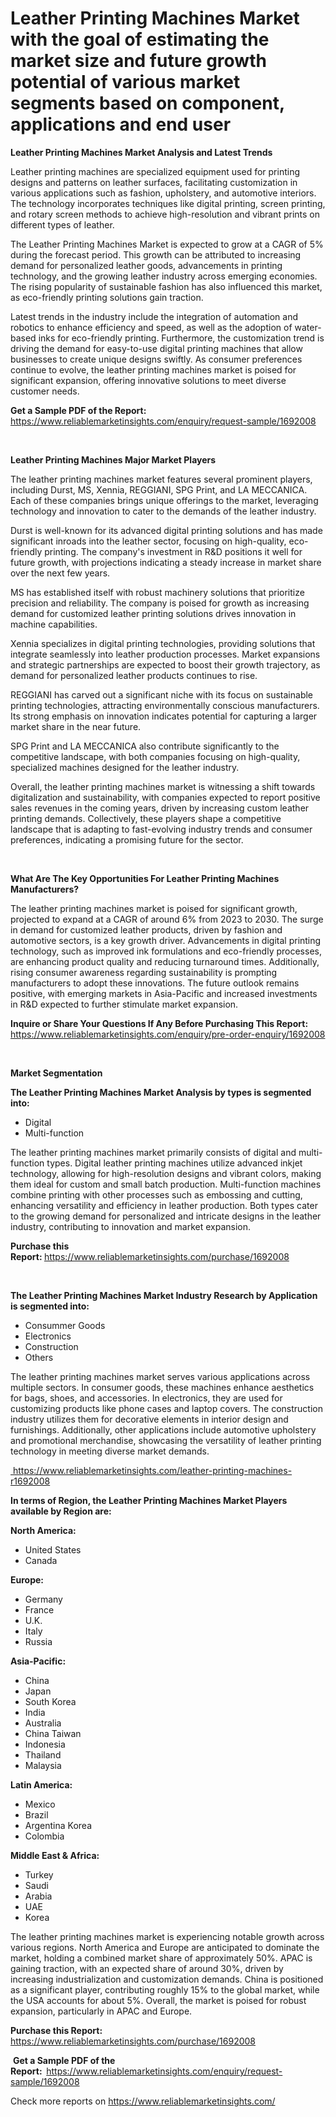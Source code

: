 <p><h1>Leather Printing Machines Market with the goal of estimating the market size and future growth potential of various market segments based on component, applications and end user</h1></p><p><strong>Leather Printing Machines Market Analysis and Latest Trends</strong></p>
<p><p>Leather printing machines are specialized equipment used for printing designs and patterns on leather surfaces, facilitating customization in various applications such as fashion, upholstery, and automotive interiors. The technology incorporates techniques like digital printing, screen printing, and rotary screen methods to achieve high-resolution and vibrant prints on different types of leather.</p><p>The Leather Printing Machines Market is expected to grow at a CAGR of 5% during the forecast period. This growth can be attributed to increasing demand for personalized leather goods, advancements in printing technology, and the growing leather industry across emerging economies. The rising popularity of sustainable fashion has also influenced this market, as eco-friendly printing solutions gain traction.</p><p>Latest trends in the industry include the integration of automation and robotics to enhance efficiency and speed, as well as the adoption of water-based inks for eco-friendly printing. Furthermore, the customization trend is driving the demand for easy-to-use digital printing machines that allow businesses to create unique designs swiftly. As consumer preferences continue to evolve, the leather printing machines market is poised for significant expansion, offering innovative solutions to meet diverse customer needs.</p></p>
<p><strong>Get a Sample PDF of the Report:&nbsp;</strong> <a href="https://www.reliablemarketinsights.com/enquiry/request-sample/1692008?utm_campaign=3214&utm_medium=2&utm_source=Github&utm_content=ia&utm_term=10042025&utm_id=leather-printing-machines">https://www.reliablemarketinsights.com/enquiry/request-sample/1692008</a></p>
<p>&nbsp;</p>
<p><strong>Leather Printing Machines Major Market Players</strong></p>
<p><p>The leather printing machines market features several prominent players, including Durst, MS, Xennia, REGGIANI, SPG Print, and LA MECCANICA. Each of these companies brings unique offerings to the market, leveraging technology and innovation to cater to the demands of the leather industry.</p><p>Durst is well-known for its advanced digital printing solutions and has made significant inroads into the leather sector, focusing on high-quality, eco-friendly printing. The company's investment in R&D positions it well for future growth, with projections indicating a steady increase in market share over the next few years. </p><p>MS has established itself with robust machinery solutions that prioritize precision and reliability. The company is poised for growth as increasing demand for customized leather printing solutions drives innovation in machine capabilities. </p><p>Xennia specializes in digital printing technologies, providing solutions that integrate seamlessly into leather production processes. Market expansions and strategic partnerships are expected to boost their growth trajectory, as demand for personalized leather products continues to rise.</p><p>REGGIANI has carved out a significant niche with its focus on sustainable printing technologies, attracting environmentally conscious manufacturers. Its strong emphasis on innovation indicates potential for capturing a larger market share in the near future.</p><p>SPG Print and LA MECCANICA also contribute significantly to the competitive landscape, with both companies focusing on high-quality, specialized machines designed for the leather industry.</p><p>Overall, the leather printing machines market is witnessing a shift towards digitalization and sustainability, with companies expected to report positive sales revenues in the coming years, driven by increasing custom leather printing demands. Collectively, these players shape a competitive landscape that is adapting to fast-evolving industry trends and consumer preferences, indicating a promising future for the sector.</p></p>
<p>&nbsp;</p>
<p><strong>What Are The Key Opportunities For Leather Printing Machines Manufacturers?</strong></p>
<p><p>The leather printing machines market is poised for significant growth, projected to expand at a CAGR of around 6% from 2023 to 2030. The surge in demand for customized leather products, driven by fashion and automotive sectors, is a key growth driver. Advancements in digital printing technology, such as improved ink formulations and eco-friendly processes, are enhancing product quality and reducing turnaround times. Additionally, rising consumer awareness regarding sustainability is prompting manufacturers to adopt these innovations. The future outlook remains positive, with emerging markets in Asia-Pacific and increased investments in R&D expected to further stimulate market expansion.</p></p>
<p><strong>Inquire or Share Your Questions If Any Before Purchasing This Report:</strong> <a href="https://www.reliablemarketinsights.com/enquiry/pre-order-enquiry/1692008?utm_campaign=3214&utm_medium=2&utm_source=Github&utm_content=ia&utm_term=10042025&utm_id=leather-printing-machines">https://www.reliablemarketinsights.com/enquiry/pre-order-enquiry/1692008</a></p>
<p>&nbsp;</p>
<p><strong>Market Segmentation</strong></p>
<p><strong>The Leather Printing Machines Market Analysis by types is segmented into:</strong></p>
<p><ul><li>Digital</li><li>Multi-function</li></ul></p>
<p><p>The leather printing machines market primarily consists of digital and multi-function types. Digital leather printing machines utilize advanced inkjet technology, allowing for high-resolution designs and vibrant colors, making them ideal for custom and small batch production. Multi-function machines combine printing with other processes such as embossing and cutting, enhancing versatility and efficiency in leather production. Both types cater to the growing demand for personalized and intricate designs in the leather industry, contributing to innovation and market expansion.</p></p>
<p><strong>Purchase this Report:&nbsp;</strong><a href="https://www.reliablemarketinsights.com/purchase/1692008?utm_campaign=3214&utm_medium=2&utm_source=Github&utm_content=ia&utm_term=10042025&utm_id=leather-printing-machines">https://www.reliablemarketinsights.com/purchase/1692008</a></p>
<p>&nbsp;</p>
<p><strong>The Leather Printing Machines Market Industry Research by Application is segmented into:</strong></p>
<p><ul><li>Consummer Goods</li><li>Electronics</li><li>Construction</li><li>Others</li></ul></p>
<p><p>The leather printing machines market serves various applications across multiple sectors. In consumer goods, these machines enhance aesthetics for bags, shoes, and accessories. In electronics, they are used for customizing products like phone cases and laptop covers. The construction industry utilizes them for decorative elements in interior design and furnishings. Additionally, other applications include automotive upholstery and promotional merchandise, showcasing the versatility of leather printing technology in meeting diverse market demands.</p></p>
<p><a href="https://www.reliablemarketinsights.com/leather-printing-machines-r1692008?utm_campaign=3214&utm_medium=2&utm_source=Github&utm_content=ia&utm_term=10042025&utm_id=leather-printing-machines">&nbsp;https://www.reliablemarketinsights.com/leather-printing-machines-r1692008</a></p>
<p><strong>In terms of Region, the Leather Printing Machines Market Players available by Region are:</strong></p>
<p>
    <p> <strong> North America: </strong>
        <ul>
            <li>United States</li>
            <li>Canada</li>
        </ul>
        </p> 
    <p> <strong> Europe: </strong>
        <ul>
            <li>Germany</li>
            <li>France</li>
            <li>U.K.</li>
            <li>Italy</li>
            <li>Russia</li>
        </ul>
        </p> 
    <p> <strong> Asia-Pacific: </strong>
        <ul>
            <li>China</li>
            <li>Japan</li>
            <li>South Korea</li>
            <li>India</li>
            <li>Australia</li>
            <li>China Taiwan</li>
            <li>Indonesia</li>
            <li>Thailand</li>
            <li>Malaysia</li>
        </ul>
        </p> 
    <p> <strong> Latin America: </strong>
        <ul>
            <li>Mexico</li>
            <li>Brazil</li>
            <li>Argentina Korea</li>
            <li>Colombia</li>
        </ul>
        </p> 
    <p> <strong> Middle East & Africa: </strong>
        <ul>
            <li>Turkey</li>
            <li>Saudi</li>
            <li>Arabia</li>
            <li>UAE</li>
            <li>Korea</li>
        </ul>
    </p>
    </p>
<p><p>The leather printing machines market is experiencing notable growth across various regions. North America and Europe are anticipated to dominate the market, holding a combined market share of approximately 50%. APAC is gaining traction, with an expected share of around 30%, driven by increasing industrialization and customization demands. China is positioned as a significant player, contributing roughly 15% to the global market, while the USA accounts for about 5%. Overall, the market is poised for robust expansion, particularly in APAC and Europe.</p></p>
<p><strong>Purchase this Report: </strong><a href="https://www.reliablemarketinsights.com/purchase/1692008?utm_campaign=3214&utm_medium=2&utm_source=Github&utm_content=ia&utm_term=10042025&utm_id=leather-printing-machines">https://www.reliablemarketinsights.com/purchase/1692008</a></p>
<p>&nbsp;<strong>Get a Sample PDF of the Report:&nbsp;&nbsp;</strong><a href="https://www.reliablemarketinsights.com/enquiry/request-sample/1692008?utm_campaign=3214&utm_medium=2&utm_source=Github&utm_content=ia&utm_term=10042025&utm_id=leather-printing-machines">https://www.reliablemarketinsights.com/enquiry/request-sample/1692008</a></p>
<p><strong></strong></p>
<p>Check more reports on <a href="https://www.reliablemarketinsights.com/?utm_campaign=3214&utm_medium=2&utm_source=Github&utm_content=ia&utm_term=10042025&utm_id=leather-printing-machines">https://www.reliablemarketinsights.com/</a></p>
